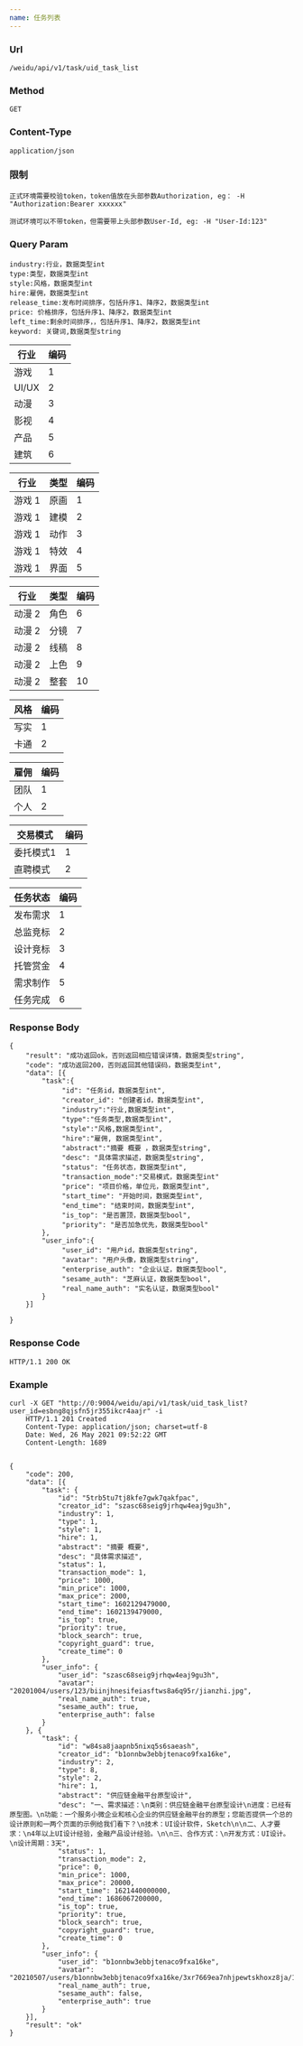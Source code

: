 ```yaml
---
name: 任务列表
---
```

    
### Url
    /weidu/api/v1/task/uid_task_list

### Method
    GET

### Content-Type
    application/json     

### 限制
    正式环境需要校验token，token值放在头部参数Authorization, eg： -H "Authorization:Bearer xxxxxx"

    测试环境可以不带token，但需要带上头部参数User-Id, eg: -H "User-Id:123"      

### Query Param
    industry:行业，数据类型int
    type:类型，数据类型int
    style:风格，数据类型int
    hire:雇佣，数据类型int
    release_time:发布时间排序，包括升序1、降序2，数据类型int
    price: 价格排序，包括升序1、降序2，数据类型int
    left_time:剩余时间排序，，包括升序1、降序2，数据类型int
    keyword: 关键词,数据类型string



| 行业 | 编码 |
|---|---|
|   游戏|     1 |
| UI/UX | 2|
|   动漫|      3 |
|   影视 |     4   |
|   产品 |     5   |
|   建筑 |     6   |

|行业| 类型 | 编码 |
|--- |---|---|
|游戏 1 |   原画|     1 |
|游戏 1 |   建模|      2 |
|游戏 1 |   动作|      3 |
|游戏 1 |   特效 |     4   |
|游戏 1 |   界面 |     5   |


|行业| 类型 | 编码 |
|---|---|---|
|动漫 2 |   角色|     6|
|动漫 2 |   分镜|      7 |
|动漫 2 |   线稿|      8 |
|动漫 2 |   上色 |     9   |
|动漫 2 |   整套 |     10   |

| 风格 | 编码 |
|---|---|
|   写实|     1 |
|   卡通|      2 |

| 雇佣 | 编码 |
|---|---|
|   团队|     1 |
|   个人|      2 |


| 交易模式 | 编码 |
|---|---|
|   委托模式1|     1 |
|   直聘模式|      2 |



|任务状态 | 编码 |
|---|---|
|发布需求| 1|
|总监竞标| 2|
|设计竞标| 3|
|托管赏金| 4|
|需求制作| 5|
|任务完成| 6|


### Response Body
    {
        "result": "成功返回ok，否则返回相应错误详情，数据类型string",
        "code": "成功返回200，否则返回其他错误码，数据类型int",
        "data": [{
            "task":{
                 "id": "任务id，数据类型int",
                 "creator_id": "创建者id，数据类型int",
                 "industry":"行业,数据类型int",
                 "type":"任务类型,数据类型int",
                 "style":"风格,数据类型int",
                 "hire":"雇佣, 数据类型int",
                 "abstract":"摘要 概要 ，数据类型string",
                 "desc": "具体需求描述，数据类型string",
                 "status": "任务状态，数据类型int",
                 "transaction_mode":"交易模式，数据类型int"
                 "price": "项目价格，单位元，数据类型int",
                 "start_time": "开始时间，数据类型int",
                 "end_time": "结束时间，数据类型int",
                 "is_top": "是否置顶，数据类型bool",
                 "priority": "是否加急优先，数据类型bool"
            },
            "user_info":{
                 "user_id": "用户id，数据类型string",
                 "avatar": "用户头像，数据类型string",
				 "enterprise_auth": "企业认证，数据类型bool",
				 "sesame_auth": "芝麻认证，数据类型bool",
                 "real_name_auth": "实名认证，数据类型bool"
            }
        }]

    }

### Response Code
    HTTP/1.1 200 OK

### Example

    curl -X GET "http://0:9004/weidu/api/v1/task/uid_task_list?user_id=esbng8qjsfn5jr355ikcr4aajr" -i 
        HTTP/1.1 201 Created
        Content-Type: application/json; charset=utf-8
        Date: Wed, 26 May 2021 09:52:22 GMT
        Content-Length: 1689


    {
        "code": 200,
        "data": [{
            "task": {
                "id": "5trb5tu7tj8kfe7gwk7qakfpac",
                "creator_id": "szasc68seig9jrhqw4eaj9gu3h",
                "industry": 1,
                "type": 1,
                "style": 1,
                "hire": 1,
                "abstract": "摘要 概要",
                "desc": "具体需求描述",
                "status": 1,
                "transaction_mode": 1,
                "price": 1000,
                "min_price": 1000,
                "max_price": 2000,
                "start_time": 1602129479000,
                "end_time": 1602139479000,
                "is_top": true,
                "priority": true,
                "block_search": true,
                "copyright_guard": true,
                "create_time": 0
            },
            "user_info": {
                "user_id": "szasc68seig9jrhqw4eaj9gu3h",
                "avatar": "20201004/users/123/biinjhnesifeiasftws8a6q95r/jianzhi.jpg",
                "real_name_auth": true,
                "sesame_auth": true,
                "enterprise_auth": false
            }
        }, {
            "task": {
                "id": "w84sa8jaapnb5nixq5s6saeash",
                "creator_id": "b1onnbw3ebbjtenaco9fxa16ke",
                "industry": 2,
                "type": 8,
                "style": 2,
                "hire": 1,
                "abstract": "供应链金融平台原型设计",
                "desc": "一、需求描述：\n类别：供应链金融平台原型设计\n进度：已经有原型图。\n功能：一个服务小微企业和核心企业的供应链金融平台的原型；您能否提供一个总的设计原则和一两个页面的示例给我们看下？\n技术：UI设计软件，Sketch\n\n二、人才要求：\n4年以上UI设计经验，金融产品设计经验。\n\n三、合作方式：\n开发方式：UI设计。\n设计周期：3天",
                "status": 1,
                "transaction_mode": 2,
                "price": 0,
                "min_price": 1000,
                "max_price": 20000,
                "start_time": 1621440000000,
                "end_time": 1686067200000,
                "is_top": true,
                "priority": true,
                "block_search": true,
                "copyright_guard": true,
                "create_time": 0
            },
            "user_info": {
                "user_id": "b1onnbw3ebbjtenaco9fxa16ke",
                "avatar": "20210507/users/b1onnbw3ebbjtenaco9fxa16ke/3xr7669ea7nhjpewtskhoxz8ja/1.png",
                "real_name_auth": true,
                "sesame_auth": false,
                "enterprise_auth": true
            }
        }],
        "result": "ok"
    }